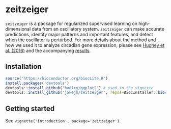 # zeitzeiger

`zeitzeiger` is a package for regularized supervised learning on high-dimensional data from an oscillatory system. `zeitzeiger` can make accurate predictions, identify major patterns and important features, and detect when the oscillator is perturbed. For more details about the method and how we used it to analyze circadian gene expression, please see [Hughey et al. (2016)](http://dx.doi.org/10.1093/nar/gkw030) and the accompanying [results](http://dx.doi.org/10.5061/dryad.hn8gp).

## Installation
```R
source('https://bioconductor.org/biocLite.R')
install.packages('devtools')
devtools::install_github('hadley/ggplot2') # used in the vignette
devtools::install_github('jakejh/zeitzeiger', repos=BiocInstaller::biocinstallRepos(), build_vignettes=TRUE, dependencies=TRUE)
```

## Getting started
See `vignette('introduction', package='zeitzeiger')`.

